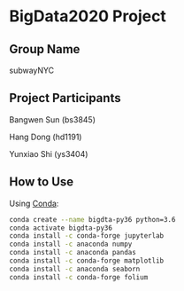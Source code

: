 # BigData2020 Project

## Group Name

subwayNYC

## Project Participants

Bangwen Sun (bs3845)

Hang Dong (hd1191)

Yunxiao Shi (ys3404)

## How to Use

Using [Conda](https://www.anaconda.com/):

```bash
conda create --name bigdta-py36 python=3.6 
conda activate bigdta-py36
conda install -c conda-forge jupyterlab
conda install -c anaconda numpy
conda install -c anaconda pandas
conda install -c conda-forge matplotlib
conda install -c anaconda seaborn
conda install -c conda-forge folium
```